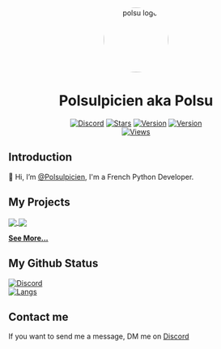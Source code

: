 <!--
  Hi, Please don't remove this line !

  >> Github:  https://github.com/Polsulpicien
  >> Discord: https://discord.gg/xm9QX3Q

  Thanks <3
-->

<div align="center">
    <a href="https://discord.gg/xm9QX3Q"><img src="https://cdn.discordapp.com/avatars/647487369246801921/009169bfef18a1bf4304c0ca62a66c69.png" alt="polsu logo" height="128" style="border-radius: 50%"></a>
    <h1>Polsulpicien aka Polsu</h1>
</div>
<div align="center">
        <a href="https://discord.gg/xm9QX3Q"><img src="https://img.shields.io/discord/761623845119328257?color=blue&label=Discord&logo=discord&style=for-the-badge&logoColor=fff" alt="Discord"></a>
        <a href="https://github.com/Polsulpicien"><img src="https://img.shields.io/github/stars/Polsulpicien?color=yellow&logo=github&style=for-the-badge" alt="Stars"></a>
        <a href="https://github.com/Polsulpicien"><img src="https://img.shields.io/badge/Python-3.9-green?style=for-the-badge&logo=python&logoColor=fff" alt="Version"></a>
        <a href="https://github.com/Polsulpicien"><img src="https://img.shields.io/badge/HTML-5-E34F26?style=for-the-badge&logo=html5&logoColor=fff" alt="Version"></a>
        <br>
        <a href="https://github.com/Polsulpicien"><img src="https://komarev.com/ghpvc/?username=Polsulpicien&color=blue" alt="Views"></a>
</div>

## Introduction

👋 Hi, I’m [@Polsulpicien](https://github.com/Polsulpicien), I'm a French Python Developer.

## My Projects

<a href="https://github.com/Polsulpicien/discord.py-advanced-calculator">
  <img align="center" src="https://github-readme-stats.vercel.app/api/pin/?username=Polsulpicien&repo=discord.py-advanced-calculator&bg_color=30,48eacf,544f96&title_color=fff&text_color=fff&border_color=000000" />
</a>
<a href="https://github.com/Polsulpicien/Polsu">
  <img align="center" src="https://github-readme-stats.vercel.app/api/pin/?username=Polsulpicien&repo=Polsu&bg_color=30,48eacf,544f96&title_color=fff&text_color=fff&border_color=000000" />
</a>  

**[See More...](https://github.com/Polsulpicien?tab=repositories)**

## My Github Status

<a href="https://github.com/Polsulpicien"><img src="https://github-readme-stats.vercel.app/api?username=Polsulpicien&bg_color=30,48eacf,544f96&title_color=fff&text_color=fff&border_color=000000" alt="Discord"></a>
<br>
<a href="https://github.com/Polsulpicien"><img src="https://github-readme-stats.vercel.app/api/top-langs/?username=Polsulpicien&bg_color=30,48eacf,544f96&title_color=fff&text_color=fff&border_color=000000" alt="Langs"></a>

## Contact me

If you want to send me a message, DM me on [Discord](https://discord.gg/xm9QX3Q)
